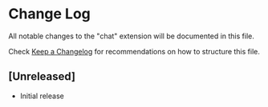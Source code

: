 # Change Log

All notable changes to the "chat" extension will be documented in this file.

Check [Keep a Changelog](http://keepachangelog.com/) for recommendations on how to structure this file.

## [Unreleased]

- Initial release